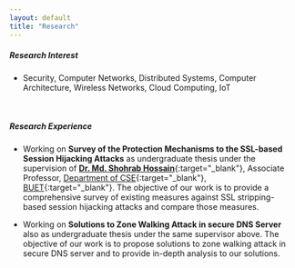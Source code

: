 ```yaml
---
layout: default
title: "Research"
---
```


##### Research Interest
- Security, Computer Networks, Distributed Systems, Computer Architecture, Wireless Networks, Cloud Computing, IoT

&nbsp;

##### Research Experience
- Working on **Survey of the Protection Mechanisms to the SSL-based Session Hijacking Attacks** as undergraduate thesis under the supervision of [**Dr. Md. Shohrab Hossain**](http://mshohrabhossain.buet.ac.bd){:target="_blank"}, Associate Professor, [Department of CSE](https://cse.buet.ac.bd){:target="_blank"}, [BUET](http://buet.ac.bd){:target="_blank"}. The objective of our work is to provide a comprehensive survey of existing measures against SSL stripping-based session hijacking attacks and compare those measures.

- Working on **Solutions to Zone Walking Attack in secure DNS Server** also as undergraduate thesis under the same supervisor above. The objective of our work is to propose solutions to zone walking attack in secure DNS server and to provide in-depth analysis to our solutions.

